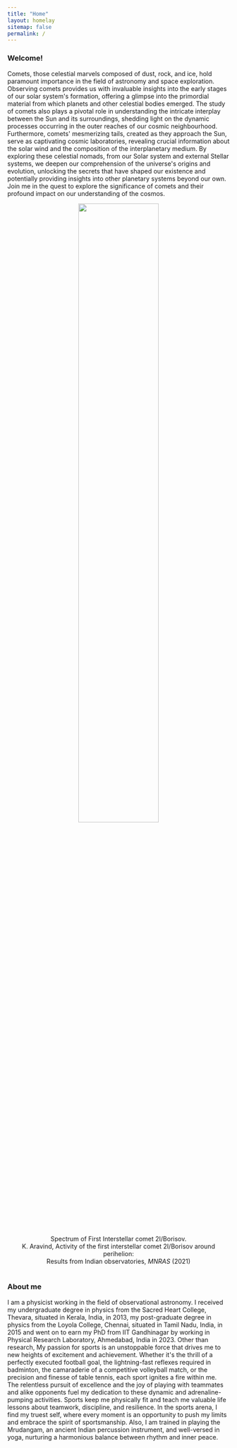 ```yaml
---
title: "Home"
layout: homelay
sitemap: false
permalink: /
---
```


### Welcome!

Comets, those celestial marvels composed of dust, rock, and ice, hold paramount importance in the field of astronomy and space exploration. Observing comets provides us with invaluable insights into the early stages of our solar system's formation, offering a glimpse into the primordial material from which planets and other celestial bodies emerged. The study of comets also plays a pivotal role in understanding the intricate interplay between the Sun and its surroundings, shedding light on the dynamic processes occurring in the outer reaches of our cosmic neighbourhood. Furthermore, comets' mesmerizing tails, created as they approach the Sun, serve as captivating cosmic laboratories, revealing crucial information about the solar wind and the composition of the interplanetary medium. By exploring these celestial nomads, from our Solar system and external Stellar systems, we deepen our comprehension of the universe's origins and evolution, unlocking the secrets that have shaped our existence and potentially providing insights into other planetary systems beyond our own. Join me in the quest to explore the significance of comets and their profound impact on our understanding of the cosmos.

<div class="container">
<div class="row">
<center>
<img src="{{ site.url }}{{ site.baseurl }}/images/borisov.png" width="60%"/><br/>
Spectrum of First Interstellar comet 2I/Borisov. <br/>
K. Aravind, Activity of the first interstellar comet 2I/Borisov around perihelion:<br/>
Results from Indian observatories, <i>MNRAS</i> (2021)
</center>
</div>
</div>
<br/>

### About me

I am a physicist working in the field of observational astronomy.
I received my undergraduate degree in physics from the Sacred Heart College, Thevara, situated in Kerala, India, in 2013, my post-graduate degree in physics from the Loyola College, Chennai, situated in Tamil Nadu, India, in 2015  and went on to earn my PhD from IIT Gandhinagar by working in Physical Research Laboratory, Ahmedabad, India in 2023.
Other than research, My passion for sports is an unstoppable force that drives me to new heights of excitement and achievement. Whether it's the thrill of a perfectly executed football goal, the lightning-fast reflexes required in badminton, the camaraderie of a competitive volleyball match, or the precision and finesse of table tennis, each sport ignites a fire within me. The relentless pursuit of excellence and the joy of playing with teammates and alike opponents fuel my dedication to these dynamic and adrenaline-pumping activities. Sports keep me physically fit and teach me valuable life lessons about teamwork, discipline, and resilience. In the sports arena, I find my truest self, where every moment is an opportunity to push my limits and embrace the spirit of sportsmanship.
Also, I am trained in playing the Mrudangam, an ancient Indian percussion instrument, and well-versed in yoga, nurturing a harmonious balance between rhythm and inner peace.
